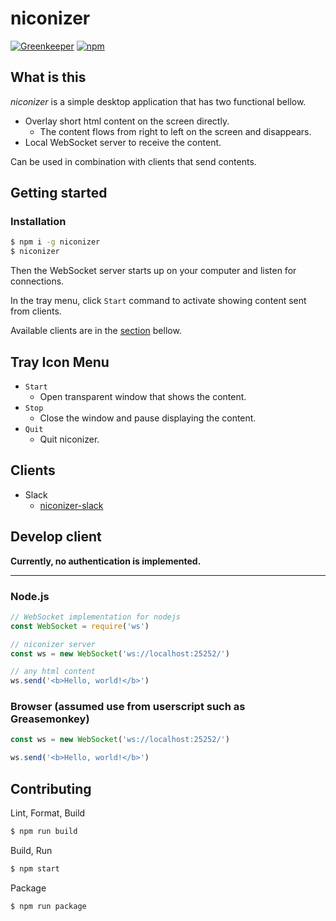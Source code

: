 # niconizer

[![Greenkeeper](https://badges.greenkeeper.io/matzkoh/niconizer.svg?style=flat-square)](https://greenkeeper.io/)
[![npm](https://img.shields.io/npm/v/niconizer.svg?style=flat-square)](https://www.npmjs.com/package/niconizer)

## What is this

_niconizer_ is a simple desktop application that has two functional bellow.

- Overlay short html content on the screen directly.
  - The content flows from right to left on the screen and disappears.
- Local WebSocket server to receive the content.

Can be used in combination with clients that send contents.

## Getting started

### Installation

```bash
$ npm i -g niconizer
$ niconizer
```

Then the WebSocket server starts up on your computer and listen for connections.

In the tray menu, click `Start` command to activate showing content sent from clients.

Available clients are in the [section](#clients) bellow.

## Tray Icon Menu

- `Start`
  - Open transparent window that shows the content.
- `Stop`
  - Close the window and pause displaying the content.
- `Quit`
  - Quit niconizer.

## Clients

- Slack
  - [niconizer-slack](https://github.com/matzkoh/niconizer-slack)

## Develop client

**Currently, no authentication is implemented.**

---

### Node.js

```js
// WebSocket implementation for nodejs
const WebSocket = require('ws')

// niconizer server
const ws = new WebSocket('ws://localhost:25252/')

// any html content
ws.send('<b>Hello, world!</b>')
```

### Browser (assumed use from userscript such as Greasemonkey)

```js
const ws = new WebSocket('ws://localhost:25252/')

ws.send('<b>Hello, world!</b>')
```

## Contributing

Lint, Format, Build

```bash
$ npm run build
```

Build, Run

```bash
$ npm start
```

Package

```bash
$ npm run package
```
